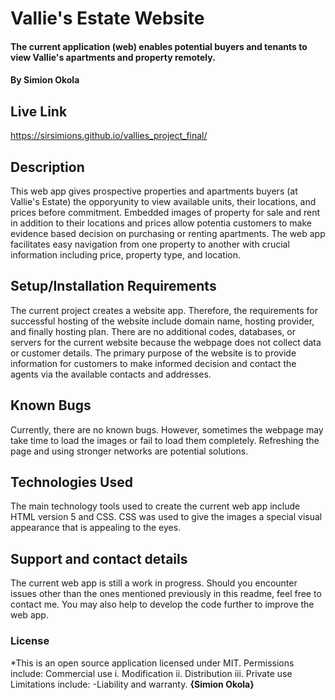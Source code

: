 # Vallie's Estate Website
#### The current application (web) enables potential buyers and tenants to view Vallie's apartments and property remotely. 
#### By **Simion Okola**
## Live Link
https://sirsimions.github.io/vallies_project_final/
## Description
This web app gives prospective properties and apartments buyers (at Vallie's Estate) the opporyunity to view available units, their locations, and prices before commitment. Embedded images of property for sale and rent in addition to their locations and prices allow potentia customers to make evidence based decision on purchasing or renting apartments. The web app facilitates easy navigation from one property to another with crucial information including price, property type, and location.
## Setup/Installation Requirements
The current project creates a website app. Therefore, the requirements for successful hosting of the website include domain name, hosting provider, and finally hosting plan. There are no additional codes, databases, or servers for the current website because the webpage does not collect data or customer details. The primary purpose of the website is to provide information for customers to make informed decision and contact the agents via the available contacts and addresses.
## Known Bugs
Currently, there are no known bugs. However, sometimes the webpage may take time to load the images or fail to load them completely. Refreshing the page and using stronger networks are potential solutions.  
## Technologies Used
The main technology tools used to create the current web app include HTML version 5 and CSS. CSS was used to give the images a special visual appearance that is appealing to the eyes.
## Support and contact details
The current web app is still a work in progress. Should you encounter issues other than the ones mentioned previously in this readme, feel free to contact me. You may also help to develop the code further to improve the web app.
### License
*This is an open source application licensed under MIT. Permissions include:
Commercial use
 i. Modification
 ii. Distribution
 iii. Private use 
 Limitations include:
 -Liability and warranty.
 **{Simion Okola}**